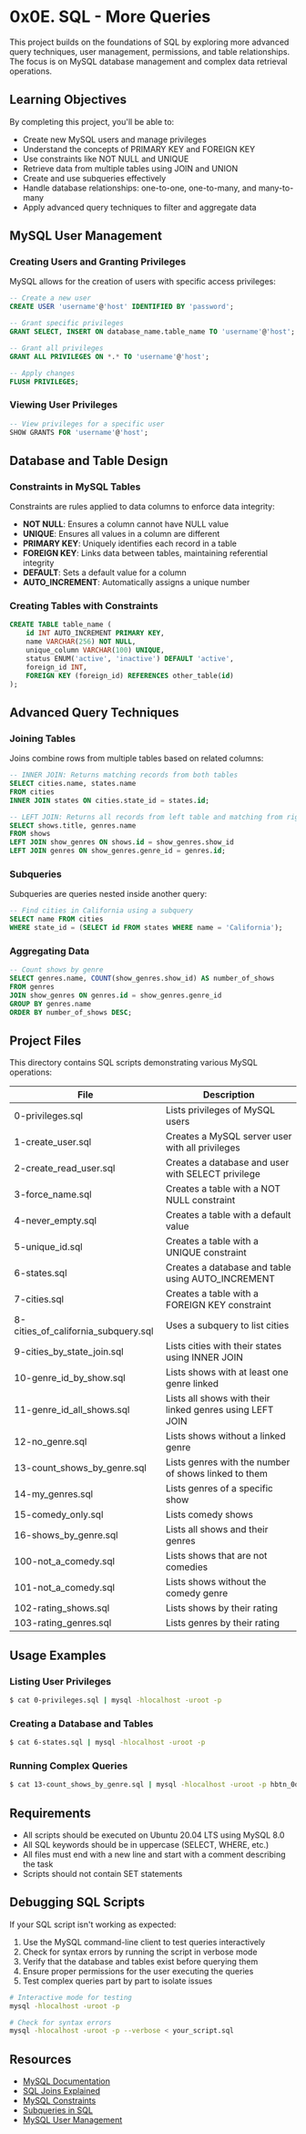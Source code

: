 # 0x0E. SQL - More Queries

This project builds on the foundations of SQL by exploring more advanced query techniques, user management, permissions, and table relationships. The focus is on MySQL database management and complex data retrieval operations.

## Learning Objectives

By completing this project, you'll be able to:

- Create new MySQL users and manage privileges
- Understand the concepts of PRIMARY KEY and FOREIGN KEY
- Use constraints like NOT NULL and UNIQUE
- Retrieve data from multiple tables using JOIN and UNION
- Create and use subqueries effectively
- Handle database relationships: one-to-one, one-to-many, and many-to-many
- Apply advanced query techniques to filter and aggregate data

## MySQL User Management

### Creating Users and Granting Privileges

MySQL allows for the creation of users with specific access privileges:

```sql
-- Create a new user
CREATE USER 'username'@'host' IDENTIFIED BY 'password';

-- Grant specific privileges
GRANT SELECT, INSERT ON database_name.table_name TO 'username'@'host';

-- Grant all privileges
GRANT ALL PRIVILEGES ON *.* TO 'username'@'host';

-- Apply changes
FLUSH PRIVILEGES;
```

### Viewing User Privileges

```sql
-- View privileges for a specific user
SHOW GRANTS FOR 'username'@'host';
```

## Database and Table Design

### Constraints in MySQL Tables

Constraints are rules applied to data columns to enforce data integrity:

- **NOT NULL**: Ensures a column cannot have NULL value
- **UNIQUE**: Ensures all values in a column are different
- **PRIMARY KEY**: Uniquely identifies each record in a table
- **FOREIGN KEY**: Links data between tables, maintaining referential integrity
- **DEFAULT**: Sets a default value for a column
- **AUTO_INCREMENT**: Automatically assigns a unique number

### Creating Tables with Constraints

```sql
CREATE TABLE table_name (
    id INT AUTO_INCREMENT PRIMARY KEY,
    name VARCHAR(256) NOT NULL,
    unique_column VARCHAR(100) UNIQUE,
    status ENUM('active', 'inactive') DEFAULT 'active',
    foreign_id INT,
    FOREIGN KEY (foreign_id) REFERENCES other_table(id)
);
```

## Advanced Query Techniques

### Joining Tables

Joins combine rows from multiple tables based on related columns:

```sql
-- INNER JOIN: Returns matching records from both tables
SELECT cities.name, states.name 
FROM cities 
INNER JOIN states ON cities.state_id = states.id;

-- LEFT JOIN: Returns all records from left table and matching from right
SELECT shows.title, genres.name 
FROM shows 
LEFT JOIN show_genres ON shows.id = show_genres.show_id 
LEFT JOIN genres ON show_genres.genre_id = genres.id;
```

### Subqueries

Subqueries are queries nested inside another query:

```sql
-- Find cities in California using a subquery
SELECT name FROM cities 
WHERE state_id = (SELECT id FROM states WHERE name = 'California');
```

### Aggregating Data

```sql
-- Count shows by genre
SELECT genres.name, COUNT(show_genres.show_id) AS number_of_shows
FROM genres
JOIN show_genres ON genres.id = show_genres.genre_id
GROUP BY genres.name
ORDER BY number_of_shows DESC;
```

## Project Files

This directory contains SQL scripts demonstrating various MySQL operations:

| File | Description |
|------|-------------|
| 0-privileges.sql | Lists privileges of MySQL users |
| 1-create_user.sql | Creates a MySQL server user with all privileges |
| 2-create_read_user.sql | Creates a database and user with SELECT privilege |
| 3-force_name.sql | Creates a table with a NOT NULL constraint |
| 4-never_empty.sql | Creates a table with a default value |
| 5-unique_id.sql | Creates a table with a UNIQUE constraint |
| 6-states.sql | Creates a database and table using AUTO_INCREMENT |
| 7-cities.sql | Creates a table with a FOREIGN KEY constraint |
| 8-cities_of_california_subquery.sql | Uses a subquery to list cities |
| 9-cities_by_state_join.sql | Lists cities with their states using INNER JOIN |
| 10-genre_id_by_show.sql | Lists shows with at least one genre linked |
| 11-genre_id_all_shows.sql | Lists all shows with their linked genres using LEFT JOIN |
| 12-no_genre.sql | Lists shows without a linked genre |
| 13-count_shows_by_genre.sql | Lists genres with the number of shows linked to them |
| 14-my_genres.sql | Lists genres of a specific show |
| 15-comedy_only.sql | Lists comedy shows |
| 16-shows_by_genre.sql | Lists all shows and their genres |
| 100-not_a_comedy.sql | Lists shows that are not comedies |
| 101-not_a_comedy.sql | Lists shows without the comedy genre |
| 102-rating_shows.sql | Lists shows by their rating |
| 103-rating_genres.sql | Lists genres by their rating |

## Usage Examples

### Listing User Privileges

```bash
$ cat 0-privileges.sql | mysql -hlocalhost -uroot -p
```

### Creating a Database and Tables

```bash
$ cat 6-states.sql | mysql -hlocalhost -uroot -p
```

### Running Complex Queries

```bash
$ cat 13-count_shows_by_genre.sql | mysql -hlocalhost -uroot -p hbtn_0d_tvshows
```

## Requirements

- All scripts should be executed on Ubuntu 20.04 LTS using MySQL 8.0
- All SQL keywords should be in uppercase (SELECT, WHERE, etc.)
- All files must end with a new line and start with a comment describing the task
- Scripts should not contain SET statements

## Debugging SQL Scripts

If your SQL script isn't working as expected:

1. Use the MySQL command-line client to test queries interactively
2. Check for syntax errors by running the script in verbose mode
3. Verify that the database and tables exist before querying them
4. Ensure proper permissions for the user executing the queries
5. Test complex queries part by part to isolate issues

```bash
# Interactive mode for testing
mysql -hlocalhost -uroot -p

# Check for syntax errors
mysql -hlocalhost -uroot -p --verbose < your_script.sql
```

## Resources

- [MySQL Documentation](https://dev.mysql.com/doc/)
- [SQL Joins Explained](https://www.w3schools.com/sql/sql_join.asp)
- [MySQL Constraints](https://dev.mysql.com/doc/refman/8.0/en/constraints.html)
- [Subqueries in SQL](https://www.mysqltutorial.org/mysql-subquery/)
- [MySQL User Management](https://dev.mysql.com/doc/refman/8.0/en/user-account-management.html)
